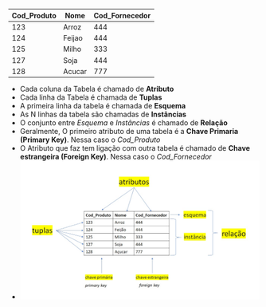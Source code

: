 

| Cod_Produto | Nome   | Cod_Fornecedor |
| ----------- | ------ | -------------- |
| 123         | Arroz  | 444            |
| 124         | Feijao | 444            |
| 125         | Milho  | 333            |
| 127         | Soja   | 444            |
| 128         | Acucar | 777            |
- Cada coluna da Tabela é chamado de **Atributo**
- Cada linha da Tabela é chamada de **Tuplas**
- A primeira linha da tabela é chamada de **Esquema**
- As N linhas da tabela são chamadas de **Instâncias**
- O conjunto entre *Esquema* e *Instâncias* é chamado de **Relação**
- Geralmente, O primeiro atributo de uma tabela é a **Chave Primaria (Primary Key)**. Nessa caso o *Cod_Produto*
- O Atributo que faz tem ligação com outra tabela é chamado de **Chave estrangeira (Foreign Key)**. Nessa caso o *Cod_Fornecedor*
-  ![](../../Imagens/B1.png)
